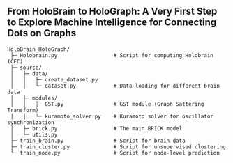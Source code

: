 ## From HoloBrain to HoloGraph: A Very First Step to Explore Machine Intelligence for Connecting Dots on Graphs

```plaintext
HoloBrain_HoloGraph/
 ├─ Holobrain.py                  # Script for computing Holobrain (CFC)
 ├─ source/
 │   ├─ data/
 │   │   ├─ create_dataset.py    
 │   │   └─ dataset.py            # Data loading for different brain data
 │   ├─ modules/
 │   │   ├─ GST.py                # GST module (Graph Sattering Transform)
 │   │   └─ kuramoto_solver.py    # Kuramoto solver for oscillator synchronization
 │   ├─ brick.py                  # The main BRICK model
 │   └─ utils.py                  
 ├─ train_brain.py                # Script for brain data
 ├─ train_cluster.py              # Script for unsupervised clustering
 └─ train_node.py                 # Script for node-level prediction
